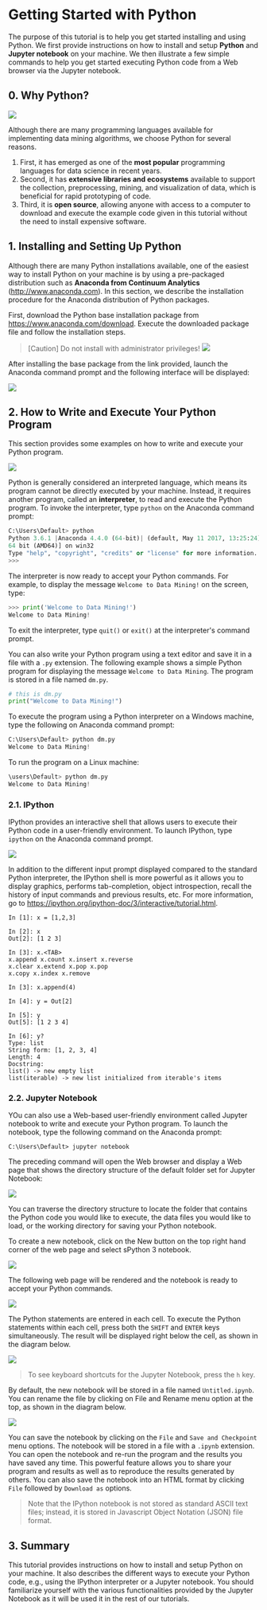 # Getting Started with Python

The purpose of this tutorial is to help you get started installing and using Python. We first provide instructions on how to install and setup **Python** and **Jupyter notebook** on your machine. We then illustrate a few simple commands to help you get started executing Python code from a Web browser via the Jupyter notebook.


## 0. Why Python?

![](figs/lab1_python.png)

Although there are many programming languages available for implementing data mining algorithms, we choose Python for several reasons. 

1. First, it has emerged as one of the **most popular** programming languages for data science in recent years. 
2. Second, it has **extensive libraries and ecosystems** available to support the collection, preprocessing, mining, and visualization of data, which is beneficial for rapid prototyping of code. 
3. Third, it is **open source**, allowing anyone with access to a computer to download and execute the example code given in this tutorial without the need to install expensive software.




## 1. Installing and Setting Up Python

Although there are many Python installations available, one of the easiest way to install Python on your machine is by using a pre-packaged distribution such as **Anaconda from Continuum Analytics** (http://www.anaconda.com). In this section, we describe the installation procedure for the Anaconda distribution of Python packages.

First, download the Python base installation package from https://www.anaconda.com/download. Execute the downloaded package file and follow the installation steps.

> [Caution] Do not install with administrator privileges!
> ![](figs/lab1_fig0.png)

After installing the base package from the link provided, launch the Anaconda command prompt and the following interface will be displayed:

![](figs/lab1_fig1.png)


## 2. How to Write and Execute Your Python Program

This section provides some examples on how to write and execute your Python program. 

![](figs/lab1_interpreter.png)

Python is generally considered an interpreted language, which means its program cannot be directly executed by your machine. Instead, it requires another program, called an **interpreter**, to read and execute the Python program. To invoke the interpreter, type `python` on the Anaconda command prompt:

```python
C:\Users\Default> python 
Python 3.6.1 |Anaconda 4.4.0 (64-bit)| (default, May 11 2017, 13:25:24) [MSC v.1900
64 bit (AMD64)] on win32
Type "help", "copyright", "credits" or "license" for more information.
>>>
```

The interpreter is now ready to accept your Python commands. For example, to display the message `Welcome to Data Mining!` on the screen, type:

```python
>>> print('Welcome to Data Mining!')
Welcome to Data Mining!
```

To exit the interpreter, type `quit()` or `exit()` at the interpreter's command prompt. 

You can also write your Python program using a text editor and save it in a file with a `.py` extension. The following example shows a simple Python program for displaying the message `Welcome to Data Mining`. The program is stored in a file named `dm.py`. 

```python
# this is dm.py
print("Welcome to Data Mining!")
```

To execute the program using a Python interpreter on a Windows machine, type the following on Anaconda command prompt:

```python
C:\Users\Default> python dm.py
Welcome to Data Mining!
```

To run the program on a Linux machine:

```python
\users\Default> python dm.py
Welcome to Data Mining!
```

### 2.1. IPython

IPython provides an interactive shell that allows users to execute their Python code in a user-friendly environment. To launch IPython, type `ipython` on the Anaconda command prompt.

![](figs/lab1_fig2.png)

In addition to the different input prompt displayed compared to the standard Python interpreter, the IPython shell is more powerful as it allows you to display graphics, performs tab-completion, object introspection, recall the history of input commands and previous results, etc. For more information, go to <https://ipython.org/ipython-doc/3/interactive/tutorial.html>.

```ipython
In [1]: x = [1,2,3]

In [2]: x
Out[2]: [1 2 3]

In [3]: x.<TAB>
x.append x.count x.insert x.reverse
x.clear x.extend x.pop x.pop
x.copy x.index x.remove

In [3]: x.append(4)

In [4]: y = Out[2]

In [5]: y
Out[5]: [1 2 3 4]

In [6]: y?
Type: list
String form: [1, 2, 3, 4]
Length: 4
Docstring:
list() -> new empty list
list(iterable) -> new list initialized from iterable's items
```

### 2.2. Jupyter Notebook


YOu can also use a Web-based user-friendly environment called Jupyter notebook to write and execute your Python program. To launch the notebook, type the following command on the Anaconda prompt:

```shell
C:\Users\Default> jupyter notebook
```

The preceding command will open the Web browser and display a Web page that shows the directory structure of the default folder set for Jupyter Notebook:

![](figs/lab1_fig3.png)

You can traverse the directory structure to locate the folder that contains the Python code you would like to execute, the data files you would like to load, or the working directory for saving your Python notebook.

To create a new notebook, click on the New button on the top right hand corner of the web page and select sPython 3 notebook.

![](figs/lab1_fig4.png)

The following web page will be rendered and the notebook is ready to accept your Python commands.

![](figs/lab1_fig5.png)

The Python statements are entered in each cell. To execute the Python statements within each cell, press both the `SHIFT` and `ENTER` keys simultaneously. The result will be displayed right below the cell, as shown in the diagram below.

![](figs/lab1_fig6.png)

> To see keyboard shortcuts for the Jupyter Notebook, press the `h` key.

By default, the new notebook will be stored in a file named `Untitled.ipynb`. You can rename the file by clicking on File and Rename menu option at the top, as shown in the diagram below.

![](figs/lab1_fig7.png)

You can save the notebook by clicking on the `File` and `Save and Checkpoint` menu options. The notebook will be stored in a file with a `.ipynb` extension. You can open the notebook and re-run the program and the results you have saved any time. This powerful feature allows you to share your program and results as well as to reproduce the results generated by others. You can also save the notebook into an HTML format by clicking `File` followed by `Download as` options. 

> Note that the IPython notebook is not stored as standard ASCII text files; instead, it is stored in Javascript Object Notation (JSON) file format.

## 3. Summary

This tutorial provides instructions on how to install and setup Python on your machine. It also describes the different ways to execute your Python code, e.g., using the IPython interpreter or a Jupyter notebook. You should familiarize yourself with the various functionalities provided by the Jupyter Notebook as it will be used it in the rest of our tutorials.